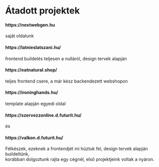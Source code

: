 # Átadott projektek

<h4>https://nextwebgen.hu</h4>
saját oldalunk

<h4>https://latnieslatszani.hu/ </h4>
frontend buildelés teljesen a nulláról,  design tervek alapján

<h4>https://eatnatural.shop/</h4>
teljes frontend csere, a már kész backendezett webshopon

<h4>https://ironinghands.hu/</h4>
template alapján egyedi oldal

<h4>https://szervezzonline.d.futurit.hu/</h4> és </br>
<h4>https://valkon.d.futurit.hu/</h4>
Félkészek, ezeknek a frontendjét mi húztuk fel, design tervek alapján buildeltünk, </br>
korábban dolgoztunk rajta egy cégnél, első projektjeink voltak a nyáron.


